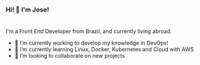 ### Hi! 👋 I'm Jose!

#

I'm a Front End Developer from Brazil, and currently living abroad. 

- 🔭 I’m currently working to develop my knowledge in DevOps!
- 🌱 I’m currently learning Linux, Docker, Kubernetes and Cloud with AWS
- 👯 I’m looking to collaborate on new projects

